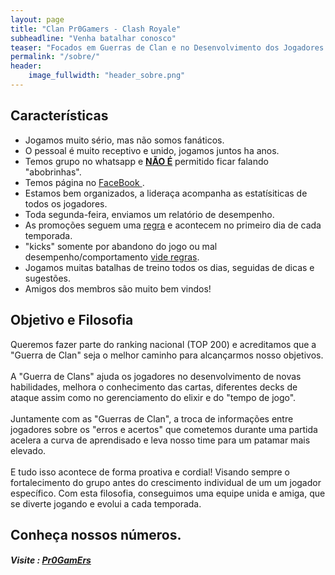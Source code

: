 ```yaml
---
layout: page
title: "Clan Pr0Gamers - Clash Royale"
subheadline: "Venha batalhar conosco"
teaser: "Focados em Guerras de Clan e no Desenvolvimento dos Jogadores."
permalink: "/sobre/"
header:
    image_fullwidth: "header_sobre.png"
---
```


## Características

* Jogamos muito sério, mas não somos fanáticos.
* O pessoal é muito receptivo e unido, jogamos juntos ha anos.
* Temos grupo no whatsapp e <u><strong>NÃO É</strong></u> permitido ficar falando "abobrinhas".
* Temos página no <a href="http://facebook.com.br/pr0gamers" target="_blank"> FaceBook </a>.
* Estamos bem organizados, a lideraça acompanha as estatísiticas de todos os jogadores.
* Toda segunda-feira, enviamos um relatório de desempenho.
* As promoções seguem uma <a href="{{ site.url }}{{ site.baseurl }}/regras/">regra</a> e acontecem no primeiro dia de cada temporada.
* "kicks" somente por abandono do jogo ou mal desempenho/comportamento <a href="{{ site.url }}{{ site.baseurl }}/regras/"> vide regras</a>.
* Jogamos muitas batalhas de treino todos os dias, seguidas de dicas e sugestões.
* Amigos dos membros são muito bem vindos!


## Objetivo e Filosofia

Queremos fazer parte do ranking nacional (TOP 200) e acreditamos que a "Guerra de Clan" seja o melhor caminho para alcançarmos nosso objetivos. <br><br>
A "Guerra de Clans" ajuda os jogadores no desenvolvimento de novas habilidades, melhora o conhecimento das cartas, diferentes decks de ataque assim como no gerenciamento do elixir e do "tempo de jogo". <br><br>
Juntamente com as "Guerras de Clan", a troca de informações entre jogadores sobre os "erros e acertos" que cometemos durante uma partida acelera a curva de aprendisado e leva nosso time para um patamar mais elevado.<br><br>
E tudo isso acontece de forma proativa e cordial! Visando sempre o fortalecimento do grupo antes do crescimento individual de um um jogador específico. Com esta filosofia, conseguimos uma equipe unida e amiga, que se diverte jogando e evolui a cada temporada.


## Conheça nossos números.
##### Visite : <a href="https://spy.deckshop.pro/clan/CL9Y0U" target="_blank"> Pr0GamErs </a>
